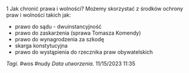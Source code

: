 1 Jak chronić prawa i wolności?
Możemy skorzystać z środków ochrony  praw i wolności takich jak:
- prawo do sądu - dwuinstancyjność
- prawo do zaskarżenia (sprawa Tomasza Komendy)
- prawo do wynagrodzenia za szkodę
- skarga konstytucyjna
- prawo do wystąpienia do rzecznika praw obywatelskich

_Tagi._ #wos #nudy
_Data utworzenia._ 11/15/2023 11:35